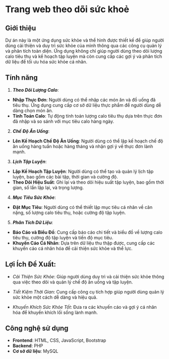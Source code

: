 # Trang web theo dõi sức khoẻ

## Giới thiệu

Dự án này là một ứng dụng sức khỏe và thể hình được thiết kế để giúp người dùng cải thiện và duy trì sức khỏe của mình thông qua các công cụ quản lý và phân tích toàn diện. Ứng dụng không chỉ giúp người dùng theo dõi lượng calo tiêu thụ và kế hoạch tập luyện mà còn cung cấp các gợi ý và phân tích dữ liệu để tối ưu hóa sức khỏe cá nhân.

## Tính năng
1. ***Theo Dõi Lượng Calo***:
- **Nhập Thực Đơn**: Người dùng có thể nhập các món ăn và đồ uống đã tiêu thụ. Ứng dụng cung cấp cơ sở dữ liệu thực phẩm để người dùng dễ dàng chọn món ăn.
- **Tính Toán Calo**: Tự động tính toán lượng calo tiêu thụ dựa trên thực đơn đã nhập và so sánh với mục tiêu calo hàng ngày.
2. ***Chế Độ Ăn Uống***:
- **Lên Kế Hoạch Chế Độ Ăn Uống**: Người dùng có thể lập kế hoạch chế độ ăn uống hàng tuần hoặc hàng tháng và nhận gợi ý về thực đơn lành mạnh.
3. ***Lịch Tập Luyện***:
- **Lập Kế Hoạch Tập Luyện**: Người dùng có thể tạo và quản lý lịch tập luyện, bao gồm các bài tập, thời gian và cường độ.
- **Theo Dõi Hiệu Suất**: Ghi lại và theo dõi hiệu suất tập luyện, bao gồm thời gian, số lần lặp lại, và trọng lượng.
4. ***Mục Tiêu Sức Khỏe***:
- **Đặt Mục Tiêu**: Người dùng có thể thiết lập mục tiêu cá nhân về cân nặng, số lượng calo tiêu thụ, hoặc cường độ tập luyện.
5. ***Phân Tích Dữ Liệu***:
- **Báo Cáo và Biểu Đồ**: Cung cấp báo cáo chi tiết và biểu đồ về lượng calo tiêu thụ, cường độ tập luyện và tiến độ mục tiêu.
- **Khuyến Cáo Cá Nhân**: Dựa trên dữ liệu thu thập được, cung cấp các khuyến cáo cá nhân hóa để cải thiện sức khỏe và thể lực.

## Lợi Ích Đề Xuất:

- *Cải Thiện Sức Khỏe*: Giúp người dùng duy trì và cải thiện sức khỏe thông qua việc theo dõi và quản lý chế độ ăn uống và tập luyện.

- *Tiết Kiệm Thời Gian*: Cung cấp công cụ tích hợp giúp người dùng quản lý sức khỏe một cách dễ dàng và hiệu quả.

- *Khuyến Khích Sức Khỏe Tốt*: Đưa ra các khuyến cáo và gợi ý cá nhân hóa để khuyến khích lối sống lành mạnh.

## Công nghệ sử dụng

- **Frontend**: HTML, CSS, JavaScript, Bootstrap
- **Backend**: PHP
- **Cơ sở dữ liệu**: MySQL
